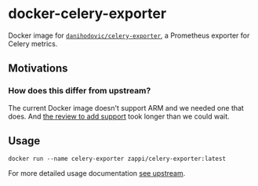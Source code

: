# docker-celery-exporter

Docker image for [`danihodovic/celery-exporter`](https://github.com/danihodovic/celery-exporter), a Prometheus exporter for Celery metrics.

## Motivations

### How does this differ from upstream?

The current Docker image doesn't support ARM and we needed one that does. And [the review to add support](https://github.com/danihodovic/celery-exporter/pull/329) took longer than we could wait.

## Usage

```
docker run --name celery-exporter zappi/celery-exporter:latest
```

For more detailed usage documentation [see upstream](https://github.com/danihodovic/celery-exporter).
